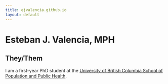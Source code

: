 ```yaml
---
title: ejvalencia.github.io
layout: default
---
```


# Esteban J. Valencia, MPH
## They/Them

I am a first-year PhD student at the [University of British Columbia School of Population and Public Health](https://www.spph.ubc.ca/).
